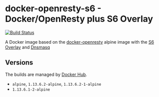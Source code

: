 # docker-openresty-s6 - Docker/OpenResty plus S6 Overlay

[![Build Status](https://travis-ci.org/khvzak/docker-openresty-s6.svg?branch=master)](https://travis-ci.org/khvzak/docker-openresty-s6)

A Docker image based on the [docker-openresty](https://github.com/openresty/docker-openresty) alpine image with the [S6 Overlay](https://github.com/just-containers/s6-overlay) and [Dnsmasq](http://www.thekelleys.org.uk/dnsmasq/doc.html)

## Versions

The builds are managed by [Docker Hub](https://hub.docker.com/r/zxteam/openresty-s6/).

- `alpine`, `1.13.6.2-alpine`, `1.13.6.2-1-alpine`
- `1.13.6.1-2-alpine`

